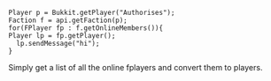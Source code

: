 ```
Player p = Bukkit.getPlayer("Authorises");
Faction f = api.getFaction(p);
for(FPlayer fp : f.getOnlineMembers()){
Player lp = fp.getPlayer();
  lp.sendMessage("hi");
}
```

Simply get a list of all the online fplayers and convert them to players.
